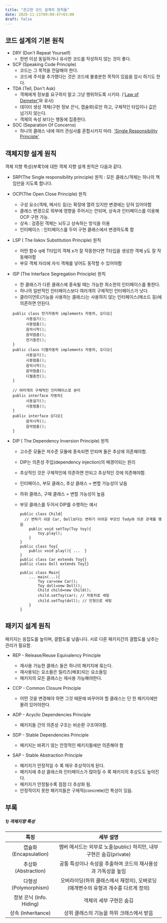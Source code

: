 ```yaml
---
title: "견고한 코드 설계의 원칙들"
date: 2020-11-21T09:09:47+03:00
draft: false
---
```




## 코드 설계의 기본 원칙

- DRY (Don't Repeat Yourself)
  - 한번 이상 동일하거나 유사한 코드를 작성하지 않는 것이 좋다.
- SCP (Speaking Code Principle)
  - 코드는 그 목적을 전달해야 한다.
  - 코드에 주석을 추가했다는 것은 코드에 불충분한 목적이 있음을 암시 하기도 한다. 
- TDA (Tell, Don't Ask)
  - 객체에게 정보를 요구하지 말고 그냥 행위하도록 시키라.  ('[Law of Demeter'](http://en.wikipedia.org/wiki/Law_of_Demeter)와 유사)
  - 데이터 생성 객체(구현 정보 은닉, 캡슐화)로만 하고, 구체적인 타입이나 값은 넘기지 않는다.
  - 객체의 속성 보다는 행동에 집중한다.
- SOC (Separation Of Concerns)
  - 하나의 클래스 내에 여러 관심사를 혼합시키지 마라. ['Single Responsibility Principle'](https://en.wikipedia.org/wiki/Single-responsibility_principle)



## 객체지향 설계 원칙

객체 지향 특성(부록1)에 대한 객체 지향 설계 원칙은 다음과 같다.

- SRP(The Single responsibility principle) 원칙 : 모든 클래스/객체는 하나의 책임만을 지도록 합니다.

- OCP(The Open Close Principle) 원칙

  - 구성 요소(객체, 메서드 등)는 확장에 열려 있지만 변경에는 닫혀 있어야함
  - 클래스 변경으로 외부에 영향을 주어서는 안되며, 상속과 인터페이스를 이용해 OCP 구현 가능.
  - 상속 : 검증된 객체는 뇌두고 상속하는 방식을 이용
  - 인터페이스 : 인터페이스를 두어 구현 클래스에서 변경하도록 함

- LSP ( The liskov Substitution Principle) 원칙

  - 어떤 함수 q에 T타입의 객체 x가 잘 작동한다면 T타입을 생성한 객체 y도 잘 작동해야함
  - 부모 객체 자리에 자식 객체를 넣어도 동작할 수 있어야함

- ISP (The Interface Segregation Principle) 원칙

  - 한 클래스가 다른 클래스에 종속될 때는 가능한 최소한의 인터페이스를 통한다.
  - 하나의 일반적인 인터페이스보다 여러개의 구체적인 인터페이스가 낫다.
  - 클라이언트(기능을 사용하는 클래스)는 사용하지 않는 인터페이스(메소드 등)에 의존하면 안된다.

  ```
  public class 전기자동차 implements 자동차, 오디오{
    	시동걸기();
    	시동멈춤();
    	음악시작();
    	음악멈춤();
    	전기충전();
  }
  public class 디젤자동차 implements 자동차, 오디오{
    	시동걸기();
    	시동멈춤();
    	음악시작();
    	음악멈춤();
    	디젤충전();
  }
  
  // 여러개의 구체적인 인터페이스로 분리
  public interface 자동차{
    	시동걸기();
    	시동멈춤();
  }
  public interface 오디오{
    	음악시작();
    	음악멈춤();
  }
  ```

  

- DIP ( The Dependency Inversion Principle)  원칙

  - 고수준 모듈은 저수준 모듈에 종속되면 안되며 둘은 추상에 의존해야함.

  - DIP는 의존성 주입(dependency injection)의 배경이되는 원리

  - 추상적인 것은 구체적인에 의존하면 안되고 추상적인 것에 의존해야함.

  - 인터페이스, 부모 클래스, 추상 클래스 = 변할 가능성이 낮음
  - 하위 클래스, 구체 클래스 = 변할 가능성이 높음

  - 부모 클래스를 두어서 DIP를 수행하는 예시

    ```
    public class Child{
      // 변하기 쉬운 Car, Doll보다는 변하기 어려운 부모인 Tody와 의존 관계를 맺음
    	public void setToy(Toy toy){
    		toy.play();
    	}
    }
    public class Toy{
    	public void play(){ ...  }
    }
    public class Car extends Toy{}
    public class Doll extends Toy{}
    
    public class Main{
    	... main(...){
    		Toy car=new Car();
    		Toy doll=new Doll();
    		Child child=new Child();
    		child.setToy(car); // 자동차로 세팅
    		child.setToy(doll); // 인형으로 세팅
    	}
    }
    ```

    

## 패키지 설계 원칙

패키지는 응집도를 높이며, 결함도를 낮춥니다. 서로 다른 패키지간의 결합도를 낮추는 관리가 필요함.

- REP - Release/Reuse Equivalency Principle
  - 재사용 가능한 클래스 들은 하나의 패키지에 묶는다.
  - 재사용되는 요소들은 릴리즈(배포)되는 요소들임
  - 패키지의 모든 클래스는 재사용 가능해야한다.
- CCP - Common Closure Principle
  - 어떤 것을 변경해야 하면 그것 때문에 바꾸어야 할 클래스는 단 한 패키지에만 몰려 있어야한다.

- ADP - Acyclic Dependencies Principle
  - 패키지들 간의 의존성 구조는 비순환 구조여야함.
- SDP - Stable Dependencies Principle
  - 패키지는 바뀌기 않는 안정적인 패키지들에만 의존해야 함
- SAP - Stable Abstraction Principle
  - 패키지가 안정적일 수 록 매우 추상적이게 된다.
  - 패키지에 추상 클래스와 인터페이스가 많아질 수 록 패키지의 추상도도 높아진다.
  - 패키지가 안정될수록 점점 더 추상화 됨.
  - 안정적이지 못한 패키지들은 구체적(concrete)인 특성이 있음.



## 부록

##### 1) 객체지향 특성

|           특징           |                          세부 설명                           |
| :----------------------: | :----------------------------------------------------------: |
|  캡슐화 (Encapsulation)  | 멤버 메서드는 외부로 노출(public) 하지만, 내부 구현은 숨김(private) |
|   추상화 (Abstraction)   | 공통 특성이나 속성을 추출하여 코드의 재사용성과 가독성을 높임 |
|  다형성 (Polymorphism)   | 오버라이딩(하위 클래스에서 재정의), 오버로딩(매개변수의 유형과 개수를 다르게 정의) |
| 정보 은닉 (Info. Hiding) |                   객체의 세부 구현은 숨김                    |
|    상속 (Inheritance)    |          상위 클래스의 기능을 하위 크래스에서 받음           |





